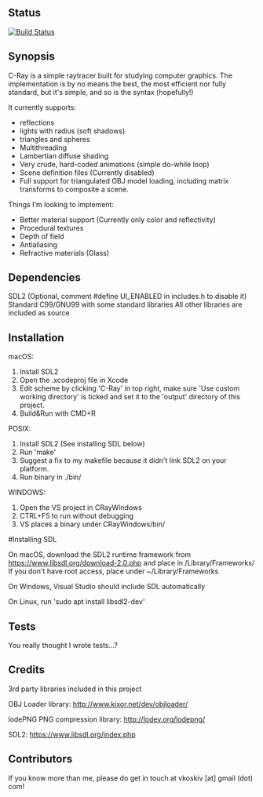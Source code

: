 ## Status

[![Build Status](https://semaphoreci.com/api/v1/vkoskiv/c-ray/branches/master/badge.svg)](https://semaphoreci.com/vkoskiv/c-ray)

## Synopsis

C-Ray is a simple raytracer built for studying computer graphics. The implementation is by no means the best, the most efficient nor fully standard, but it's simple, and so is the syntax (hopefully!)

It currently supports:
- reflections
- lights with radius (soft shadows)
- triangles and spheres
- Multithreading
- Lambertian diffuse shading
- Very crude, hard-coded animations (simple do-while loop)
- Scene definition files (Currently disabled)
- Full support for triangulated OBJ model loading, including matrix transforms to composite a scene.

Things I'm looking to implement:
- Better material support (Currently only color and reflectivity)
- Procedural textures
- Depth of field
- Antialiasing
- Refractive materials (Glass)

## Dependencies

SDL2 (Optional, comment #define UI_ENABLED in includes.h to disable it)
Standard C99/GNU99 with some standard libraries
All other libraries are included as source

## Installation

macOS:
1. Install SDL2
2. Open the .xcodeproj file in Xcode
3. Edit scheme by clicking 'C-Ray' in top right, make sure 'Use custom working directory' is ticked and set it to the 'output' directory of this project.
4. Build&Run with CMD+R

POSIX:
1. Install SDL2 (See installing SDL below)
2. Run 'make'
3. Suggest a fix to my makefile because it didn't link SDL2 on your platform.
4. Run binary in ./bin/

WINDOWS:
1. Open the VS project in CRayWindows
2. CTRL+F5 to run without debugging
3. VS places a binary under CRayWindows/bin/

#Installing SDL

On macOS, download the SDL2 runtime framework from https://www.libsdl.org/download-2.0.php and place in /Library/Frameworks/
If you don't have root access, place under ~/Library/Frameworks

On Windows, Visual Studio should include SDL automatically

On Linux, run 'sudo apt install libsdl2-dev'

## Tests

You really thought I wrote tests...?

## Credits

3rd party libraries included in this project

OBJ Loader library: http://www.kixor.net/dev/objloader/

lodePNG PNG compression library: http://lodev.org/lodepng/

SDL2: https://www.libsdl.org/index.php

## Contributors

If you know more than me, please do get in touch at vkoskiv [at] gmail (dot) com!

